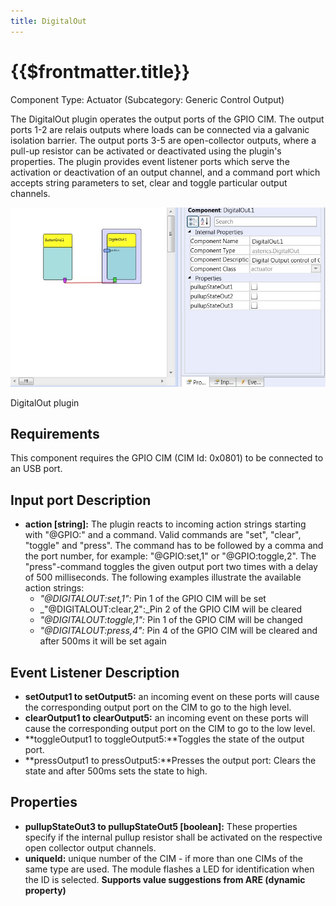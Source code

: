 ```yaml
---
title: DigitalOut
---
```


# {{$frontmatter.title}}

Component Type: Actuator (Subcategory: Generic Control Output)

The DigitalOut plugin operates the output ports of the GPIO CIM. The output ports 1-2 are relais outputs where loads can be connected via a galvanic isolation barrier. The output ports 3-5 are open-collector outputs, where a pull-up resistor can be activated or deactivated using the plugin's properties. The plugin provides event listener ports which serve the activation or deactivation of an output channel, and a command port which accepts string parameters to set, clear and toggle particular output channels.

![Screenshot: DigitalOut plugin](./img/digitalout.jpg "Screenshot: DigitalOut plugin")

DigitalOut plugin

## Requirements

This component requires the GPIO CIM (CIM Id: 0x0801) to be connected to an USB port.

## Input port Description

*   **action \[string\]:** The plugin reacts to incoming action strings starting with "@GPIO:" and a command. Valid commands are "set", "clear", "toggle" and "press". The command has to be followed by a comma and the port number, for example: "@GPIO:set,1" or "@GPIO:toggle,2". The "press"-command toggles the given output port two times with a delay of 500 milliseconds. The following examples illustrate the available action strings:
    *   _"@DIGITALOUT:set,1":_ Pin 1 of the GPIO CIM will be set
    *   _"@DIGITALOUT:clear,2":_Pin 2 of the GPIO CIM will be cleared
    *   _"@DIGITALOUT:toggle,1":_ Pin 1 of the GPIO CIM will be changed
    *   _"@DIGITALOUT:press,4":_ Pin 4 of the GPIO CIM will be cleared and after 500ms it will be set again

## Event Listener Description

*   **setOutput1 to setOutput5:** an incoming event on these ports will cause the corresponding output port on the CIM to go to the high level.
*   **clearOutput1 to clearOutput5:** an incoming event on these ports will cause the corresponding output port on the CIM to go to the low level.
*   **toggleOutput1 to toggleOutput5:**Toggles the state of the output port.
*   **pressOutput1 to pressOutput5:**Presses the output port: Clears the state and after 500ms sets the state to high.

## Properties

*   **pullupStateOut3 to pullupStateOut5 \[boolean\]:** These properties specify if the internal pullup resistor shall be activated on the respective open collector output channels.
*   **uniqueId:** unique number of the CIM - if more than one CIMs of the same type are used. The module flashes a LED for identification when the ID is selected. **Supports value suggestions from ARE (dynamic property)**
